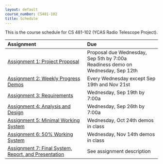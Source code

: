 ```yaml
---
layout: default
course_number: CS481-102
title: Schedule
---
```


This is the course schedule for CS 481-102 (YCAS Radio Telescope Project).

**Assignment** | **Due**
:--------------|:---------
[Assignment 1: Project Proposal](assign/assign01.html)                       | Proposal due Wednesday, Sep 5th by 7:00a <br> Readiness demo on Wednesday, Sep 12th
[Assignment 2: Weekly Progress Demos](assign/assign02.html)                  | Every Wednesday except Sep 19th and Nov 21st
[Assignment 3: Requirements](assign/assign03.html)                           | Wednesday, Sep 19th by 7:00a 
[Assignment 4: Analysis and Design](assign/assign04.html)                    | Wednesday, Sep 26th by 7:00a
[Assignment 5: Minimal Working System](assign/assign05.html)                 | Wednesday, Oct 24th demos in class 
[Assignment 6: 50% Working System](assign/assign06.html)                     | Wednesday, Nov 14th demos in class
[Assignment 7: Final System, Report, and Presentation](assign/assign07.html) | See assignment description
